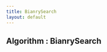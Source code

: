 ```yaml
---
title: BianrySearch
layout: default
---
```

## Algorithm : BianrySearch
<script src="https://gist.github.com/kaibaooo/0dd9a6f065445319f88467028baa1a2b.js"></script>
